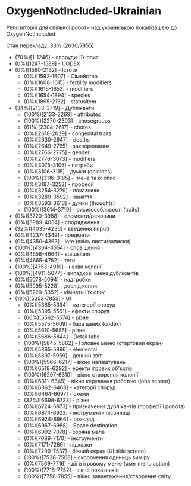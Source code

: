 # OxygenNotIncluded-Ukrainian
Репозиторій для спільної роботи над українською локалізацією до OxygenNotIncluded

Стан перекладу: 33% (2630/7855)

* (70%)\[1-1246\] - споруди і їх опис 
* (0%)\[1247-1589\] - CODEX 
* (0%)\[1590-2132\] - Істоти 
   * (0%)\[1592-1607\] - Сімейство
   * (0%)\[1608-1615\] - fertility modifiers
   * (0%)\[1616-1653\] - modifiers
   * (0%)\[1654-1894\] - species
   * (0%)\[1895-2132\] - statusitem
* (34%)\[2133-3719\] - Дубліканти
   * (100%)\[2133-2269\] - attributes
   * (100%)\[2270-2303\] - chosegroups
   * (61%)\[2304-2617\] - chores
   * (0%)\[2618-2629\] - congenital traits
   * (0%)\[2630-2647\] - deaths
   * (0%)\[2649-2765\] - захворювання
   * (0%)\[2766-2775\] - gender
   * (0%)\[2776-3073\] - modifiers
   * (0%)\[3075-3105\] - потреби
   * (0%)\[3106-3115\] - думки (opinions)
   * (100%)\[3116-3185\] - імена та їх опис
   * (0%)\[3187-3253\] - професії
   * (0%)\[3254-3279\] - показники
   * (0%)\[3280-3592\] - заняття
   * (0%)\[3593-3613\] - думки (thoughts)
   * (100%)\[3614-3719\] - риси/особливості (traits)
* (0%)\[3720-3988\] - елементи/речовини
* (0%)\[3989-4034\] - спорядження
* (32%)\[4035-4236\] - введення (input)
* (0%)\[4237-4349\] - предмети
* (0%)\[4350-4363\] - lore (якісь листи/записки)
* (100%)\[4364-4554\] - сповіщення
* (0%)\[4558-4664\] - statusitem
* (0%)\[4665-4752\] - теги
* (100%)\[4753-4910\] - назви колонії
* (100%)\[4911-5077\] - випадкові імена дублікантів
* (0%)\[5078-5094\] - надгробки
* (0%)\[5095-5228\] - дослідження
* (0%)\[5229-5352\] - кімнати і їх опис
* (19%)\[5353-7853\] - UI
   * (0%)\[5365-5394\] - категорії споруд
   * (0%)\[5395-5561\] - ефекти споруд
   * (66%)\[5562-5574\] - різне
   * (0%)\[5575-5609\] - база даних (codex)
   * (0%)\[5610-5685\] - різне
   * (0%)\[5686-5844\] - Detail tabs
   * (100%)\[5845-5862\] - Головне меню (стартовий екран)
   * (0%)\[5865-5896\] - elemental
   * (0%)\[5897-5959\] - денний звіт
   * (100%)\[5966-6217\] - вікно налаштувань
   * (0%)\[6518-6292\] - ефекти ігрових об'єктів
   * (100%)\[6297-6310\] - вікно створення колонії
   * (0%)\[6311-6345\] - вікно керування роботою (jobs screen)
   * (0%)\[6362-6463\] - категорії споруд
   * (0%)\[6464-6697\] - схеми
   * (32%)\[6698-6723\] - різне
   * (0%)\[6724-6873\] - призначення дублікантів (професії і робота)
   * (0%)\[6874-6923\] - інструменти пісочниці
   * (0%)\[6924-6966\] - розклад
   * (0%)\[6967-6988\] - Space destination
   * (0%)\[6992-7078\] - зоряна мапа
   * (0%)\[7089-7170\] - інструменти
   * (0%)\[7171-7289\] - підказки
   * (0%)\[7290-7537\] - бічний екран (UI side screen)
   * (100%)\[7538-7568\] - скорочення одиниць виміру
   * (0%)\[7569-7716\] - дії в ігровому меню (user menu action)
   * (100%)\[7718-7752\] - вікно показників
   * (100%)\[7756-7855\] - вікно завантаження/створення світу
